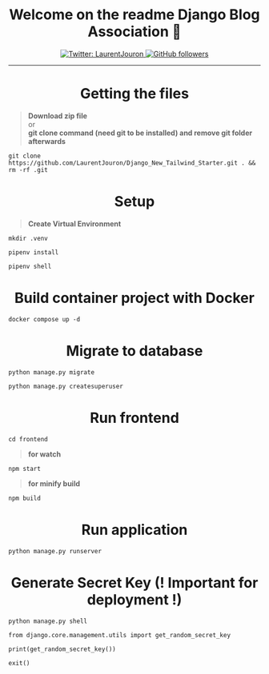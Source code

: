 <h1 align="center">Welcome on the readme Django Blog Association 👋</h1>
<p align="center">
  <a href="https://twitter.com/LaurentJouron">
    <img alt="Twitter: LaurentJouron" 
      src="https://img.shields.io/twitter/follow/LaurentJouron.svg?style=social" target="_blank" />
  </a>
  <a href="https://github.com/LaurentJouron">
    <img alt="GitHub followers" 
      src="https://img.shields.io/github/followers/LaurentJouron?style=social" />
  </a>
</p>

___________

<h1 align="center">Getting the files</h1>

> **Download zip file**<br>
  or<br>
> **git clone command (need git to be installed) and remove git folder afterwards**<br>

```
git clone https://github.com/LaurentJouron/Django_New_Tailwind_Starter.git . && rm -rf .git
```

<h1 align="center">Setup</h1>

> **Create Virtual Environment**

```
mkdir .venv
```
```
pipenv install
```
```
pipenv shell
```

<h1 align="center">Build container project with Docker</h1>

```
docker compose up -d
```

<h1 align="center">Migrate to database</h1>

```
python manage.py migrate
```
```
python manage.py createsuperuser
```

<h1 align="center">Run frontend</h1>

```
cd frontend
```
> **for watch**
```
npm start
```
> **for minify build**
```
npm build
```

<h1 align="center">Run application</h1>

```
python manage.py runserver
```

<h1 align="center">Generate Secret Key (! Important for deployment !)</h1>

```
python manage.py shell
```
```
from django.core.management.utils import get_random_secret_key
```
```
print(get_random_secret_key())
```
```
exit()
```
